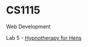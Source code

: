 # CS1115
Web Development

Lab 5 - [Hypnotherapy for Hens](https://cnrooofx.github.io/CS1115/Lab5/index.html)
